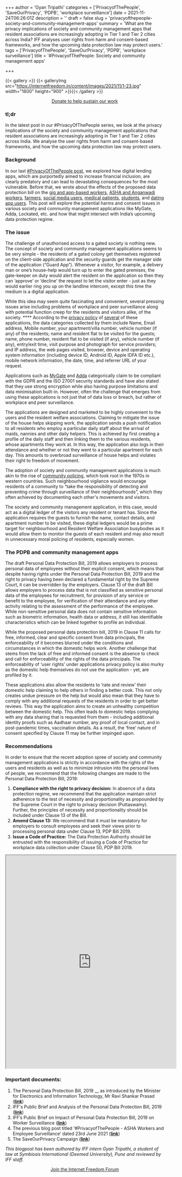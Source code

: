 +++
author = 'Gyan Tripathi'
categories = ['PrivacyofThePeople', 'SaveOurPrivacy', 'PDPB', 'workplace surveillance']
date = 2021-11-24T06:26:01Z
description = ''
draft = false
slug = 'privacyofthepeople-society-and-community-management-apps'
summary = 'What are the privacy implications of society and community management apps that resident associations are increasingly adopting in Tier 1 and Tier 2 cities across India? IFF analyses user rights from harm and consent-based frameworks, and how the upcoming data protection law may protect users.'
tags = ['PrivacyofThePeople', 'SaveOurPrivacy', 'PDPB', 'workplace surveillance']
title = '#PrivacyofThePeople: Society and community management apps'

+++


{{< gallery >}}
{{< galleryImg  src="https://internetfreedom.in/content/images/2021/11/1-23.jpg" width="1600" height="900" >}}{{< /gallery >}}

<div style="text-align:center;">
    <a href="https://internetfreedom.in/donate/" class="button">Donate to help sustain our work</a>
</div>

### tl;dr

In the latest post in our #PrivacyOfThePeople series, we look at the privacy implications of the society and community management applications that resident associations are increasingly adopting in Tier 1 and Tier 2 cities across India. We analyse the user rights from harm and consent-based frameworks, and how the upcoming data protection law may protect users.

### Background

In our last [#PrivacyOfThePeople post](https://internetfreedom.in/privacyofthepeople-small-borrowers-and-digital-lending-apps/), we explored how digital lending apps, which are purportedly aimed to increase financial inclusion, are clearly predatory and can lead to devastating consequences for the most vulnerable. Before that, we wrote about the effects of the proposed data protection bill on the [gig and app-based workers](https://internetfreedom.in/privacyofthepeople-gig-and-app-based-workers/), [ASHA and Anganwadi workers](https://internetfreedom.in/privacyofthepeople-asha-workers-and-employee-surveillance/), [farmers](https://internetfreedom.in/privacy-of-the-people-agristack-and-farmer-issues/), [social media users](https://internetfreedom.in/privacyofthepeople-social-media-users/), [medical patients](https://internetfreedom.in/will-indias-healthcare-data-be-protected-privacy-of-the-people/), [students](https://internetfreedom.in/why-student-data-should-be-students-data/), and [dating app users](https://internetfreedom.in/privacyofthepeople-to-date-or-to-data-swipe-left-on-surveillance/). This post will explore the potential harms and consent issues in various society and community management applications like MyGate, Adda, Lockated, etc. and how that might intersect with India’s upcoming data protection regime.

### The issue

The challenge of unauthorised access to a gated society is nothing new. The concept of society and community management applications seems to be very simple - the residents of a gated colony get themselves registered on the client-side application and the security guards get the manager side of the application (“Guard App”). Whenever a visitor, for example, a delivery man or one’s house-help would turn up to enter the gated premises, the gate-keeper on duty would alert the resident on the application so then they can ‘approve’ or ‘decline’ the request to let the visitor enter - just as they would earlier ring you up on the landline intercom, except this time the medium is a digital application.

While this idea may seem quite fascinating and convenient, several pressing issues arise including problems of workplace and peer surveillance along with potential function creep for the residents and visitors alike, of the society. **** According to the [privacy policy](https://mygate.com/privacy-policy/) of [several](https://adda.io/terms/terms-and-conditions) of these applications, the data categories collected by them include Name, Email address, Mobile number, your apartment/villa number, vehicle number (if any) of the residents; name and resident flat to be visited for the guests; name, phone number, resident flat to be visited (if any), vehicle number (if any), entry/exit time, visit purpose and photograph for service providers; and IP address, the web pages visited, browser, device and operating system information (including device ID, Android ID, Apple IDFA ID etc.), mobile network information, the date, time, and referrer URL of your request.

Applications such as [MyGate](https://mygate.com/blog/mygate-offerings/#datastorage) and [Adda](https://adda.io/blog/2018/05/adda-gdpr/) categorically claim to be compliant with the GDPR and the ISO 27001 security standards and have also stated that they use strong encryption while also having purpose limitations and data minimisation built-in. However, often the challenge that emerges from using these applications is not just that of data loss or breach, but rather of workplace and peer surveillance.

The applications are designed and marketed to be highly convenient to the users and the resident welfare associations. Claiming to mitigate the issue of the house helps skipping work, the application sends a push notification to all residents who employ a particular daily staff about the arrival of maids, nannies and other daily helpers. This is achieved by first creating a profile of the daily staff and then linking them to the various residents, whose apartments they work at. In this way, the application also logs in their attendance and whether or not they went to a particular apartment for each day. This amounts to overbroad surveillance of house helps and violates their right to freedom of movement.

The adoption of society and community management applications is much akin to the rise of [community policing](https://scholarship.law.upenn.edu/cgi/viewcontent.cgi?article=1194&context=jlasc), which took root in the 1970s in western countries. Such neighbourhood vigilance would encourage residents of a community to “take the responsibility of detecting and preventing crime through surveillance of their neighbourhoods”, which they often achieved by documenting each other's movements and visitors.

The society and community management application, in this case, would act as a digital ledger of the visitors any resident or tenant has. Since the application requires the guests to furnish the name, contact details, and apartment number to be visited, these digital ledgers would be a prime target for neighbourhood and Resident Welfare Association busybodies as it would allow them to monitor the guests of each resident and may also result in unnecessary moral policing of residents, especially women.

### The PDPB and community management apps

The draft Personal Data Protection Bill, 2019 allows employers to process personal data of employees without their explicit consent, which means that despite having rights under the Personal Data Protection Bill, 2019 and the right to privacy having been declared a fundamental right by the Supreme Court, it can be overridden by the employers. Clause 13 of the draft Bill allows employers to process data that is not classified as sensitive personal data of the employees for recruitment, for provision of any service or benefit to the employee, for verification of their attendance and any other activity relating to the assessment of the performance of the employee. While non-sensitive personal data does not contain sensitive information such as biometric information, health data or address, it still has identifiable characteristics which can be linked together to profile an individual.

While the proposed personal data protection bill, 2019 in Clause 11 calls for free, informed, clear and specific consent from data principals, the enforceability of it becomes blurred under the conditions and circumstances in which the domestic helps work. Another challenge that stems from the lack of free and informed consent is the absence to check and call for enforceability of the rights of the data principals. The enforceability of ‘user rights’ under applications privacy policy is also murky as the domestic help themselves do not use the application - yet, are profiled by it.

These applications also allow the residents to ‘rate and review’ their domestic help claiming to help others in finding a better cook. This not only creates undue pressure on the help but would also mean that they have to comply with any additional requests of the residents in order to get better reviews. This way the application aims to create an unhealthy competition between the domestic help. This often leads to domestic helps complying with any data sharing that is requested from them - including additional identity proofs such as Aadhaar number, any proof of local contact, and in post-pandemic times, vaccination details. As a result, the ‘free’ nature of consent specified by Clause 11 may be further impinged upon.

### Recommendations

In order to ensure that the recent adoption spree of society and community management applications is strictly in accordance with the rights of the users and residents as well as to minimize intrusion into the personal lives of people, we recommend that the following changes are made to the Personal Data Protection Bill, 2019:

1. **Compliance with the right to privacy decision:** In absence of a data protection regime, we recommend that the application maintain strict adherence to the test of necessity and proportionality as propounded by the Supreme Court in the right to privacy decision (Puttaswamy). Further, the principles of necessity and proportionality should be included under Clause 13 of the Bill.
2. **Amend Clause 13:** We recommend that it must be mandatory for employers to consult employees and seek their views prior to processing personal data under Clause 13, PDP Bill 2019.
3. **Issue a Code of Practice:** The Data Protection Authority should be entrusted with the responsibility of issuing a Code of Practice for workplace data collection under Clause 50, PDP Bill 2019.

<iframe src="https://drive.google.com/file/d/1129vItgQLf1vjD5jrCtDhENdYXRAD970/preview" width="540" height="675"></iframe>

### Important documents:

1. The Personal Data Protection Bill, 2019 __ as introduced by the Minister for Electronics and Information Technology, Mr Ravi Shankar Prasad (**[link](http://164.100.47.4/BillsTexts/LSBillTexts/Asintroduced/373_2019_LS_Eng.pdf)**)
2. IFF's Public Brief and Analysis of the Personal Data Protection Bill, 2019 ([**link**](https://saveourprivacy.in/media/all/Brief-PDP-Bill-25.12.2020.pdf))
3. IFF’s Public Brief on Impact of Personal Data Protection Bill, 2019 on Worker Surveillance ([**link**](https://drive.google.com/file/d/1qjZfNEZjr9ohtGzMXsulzmgsrKXma-Rf/view))
4. The previous blog post titled ‘#PrivacyofThePeople - ASHA Workers and Employee Surveillance’ dated 23rd June 2021 (**[link](https://internetfreedom.in/privacyofthepeople-asha-workers-and-employee-surveillance/)**)
5. The SaveOurPrivacy Campaign ([**link**](https://saveourprivacy.in/))

_This blogpost has been authored by IFF intern Gyan Tripathi, a student of law at Symbiosis International (Deemed University), Pune and reviewed by IFF staff._



<div style="text-align:center;">
    <a href="https://forum.internetfreedom.in/" class="button">Join the Internet Freedom Forum</a>
</div>



